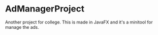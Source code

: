 # AdManagerProject
Another project for college. This is made in JavaFX and it's a minitool for manage the ads.
